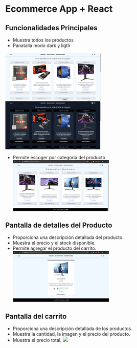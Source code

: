 # Ecommerce App + React

## Funcionalidades Principales

- Muestra todos los productos
- Panatalla modo dark y ligth
<div className="flex">
<img src="/screenshot/light.png" width="300">
<img src="/screenshot/dark.png" width="300">
</div>

- Permite escoger por categoria del producto
  <img src="/screenshot/filterforcategory.png" width="300">

## Pantalla de detalles del Producto

- Proporciona una descripción detallada del producto.
- Muestra el precio y el stock disponible.
- Permite agregar el producto del carrito.
  <img src="/screenshot/itemdetail.png" width="300">

## Pantalla del carrito

- Proporciona una descripción detallada de los productos.
- Muestra la cantidad, la imagen y el precio del producto.
- Muestra el precio total.
  <img src="/screenshot/" width="300">
